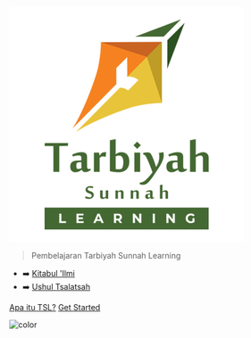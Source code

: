 <!-- _coverpage.md -->

![logo](./img/TSL.jpg ':size=200')

> Pembelajaran Tarbiyah Sunnah Learning

- ➡️ [Kitabul 'Ilmi](kitabul_ilmi.md)
- ➡️ [Ushul Tsalatsah](ushul_tsalatsah.md)

[Apa itu TSL?](https://kampustsl.id/)
[Get Started](https://my.kampustsl.id/)

![color](#ffffff)